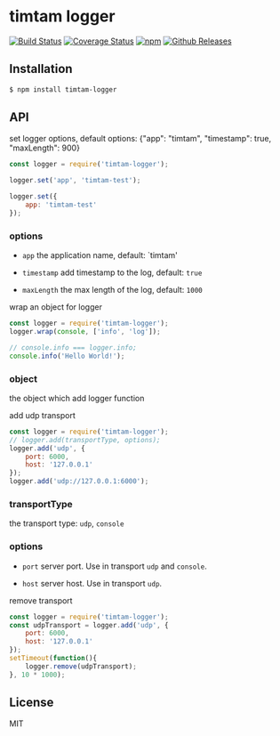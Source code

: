 # timtam logger

[![Build Status](https://travis-ci.org/vicanso/timtam-logger.svg?branch=master)](https://travis-ci.org/vicanso/timtam-logger)
[![Coverage Status](https://img.shields.io/coveralls/vicanso/timtam-logger/master.svg?style=flat)](https://coveralls.io/r/vicanso/timtam-logger?branch=master)
[![npm](http://img.shields.io/npm/v/timtam-logger.svg?style=flat-square)](https://www.npmjs.org/package/timtam-logger)
[![Github Releases](https://img.shields.io/npm/dm/timtam-logger.svg?style=flat-square)](https://github.com/vicanso/timtam-logger)

## Installation

```bash
$ npm install timtam-logger
```

## API

set logger options, default options: {"app": "timtam", "timestamp": true, "maxLength": 900}

```js
const logger = require('timtam-logger');

logger.set('app', 'timtam-test');

logger.set({
	app: 'timtam-test'
});

```

### options

- `app` the application name, default: `timtam'

- `timestamp` add timestamp to the log, default: `true`

- `maxLength` the max length of the log, default: `1000`

wrap an object for logger

```js
const logger = require('timtam-logger');
logger.wrap(console, ['info', 'log']);

// console.info === logger.info;
console.info('Hello World!');
```

### object

the object which add logger function


add udp transport

```js
const logger = require('timtam-logger');
// logger.add(transportType, options);
logger.add('udp', {
	port: 6000,
	host: '127.0.0.1'
});
logger.add('udp://127.0.0.1:6000');
```


### transportType

the transport type: `udp`, `console`

### options

- `port` server port. Use in transport `udp` and `console`.

- `host` server host. Use in transport `udp`.


remove transport

```js
const logger = require('timtam-logger');
const udpTransport = logger.add('udp', {
	port: 6000,
	host: '127.0.0.1'
});
setTimeout(function(){
	logger.remove(udpTransport);
}, 10 * 1000);
```



## License

MIT
